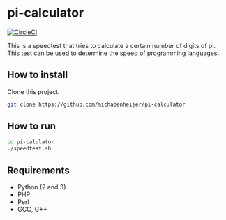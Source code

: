 # pi-calculator
[![CircleCI](https://circleci.com/gh/michadenheijer/pi-calculator/tree/main.svg?style=svg&circle-token=8608477d025f020e4b6f014168c391d620b63239)](https://circleci.com/gh/michadenheijer/pi-calculator/tree/main)

This is a speedtest that tries to calculate a certain number of digits of pi. This test can be used to determine the speed of programming languages. 

## How to install

Clone this project.
```bash
git clone https://github.com/michadenheijer/pi-calculator
```

## How to run

```bash
cd pi-calulator
./speedtest.sh
```

## Requirements
- Python (2 and 3)
- PHP
- Perl
- GCC, G++
